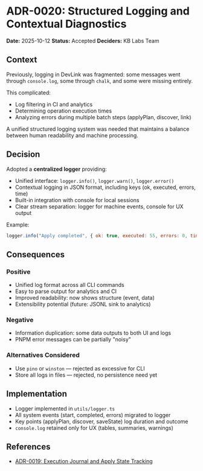 # ADR-0020: Structured Logging and Contextual Diagnostics

**Date:** 2025-10-12
**Status:** Accepted
**Deciders:** KB Labs Team

## Context

Previously, logging in DevLink was fragmented: some messages went through `console.log`, some through `chalk`, and some were missing entirely.

This complicated:
- Log filtering in CI and analytics
- Determining operation execution times
- Analyzing errors during multiple batch steps (applyPlan, discover, link)

A unified structured logging system was needed that maintains a balance between human readability and machine processing.

## Decision

Adopted a **centralized logger** providing:
- Unified interface: `logger.info()`, `logger.warn()`, `logger.error()`
- Contextual logging in JSON format, including keys (ok, executed, errors, time)
- Built-in integration with console for local sessions
- Clear stream separation: logger for machine events, console for UX output

Example:

```javascript
logger.info("Apply completed", { ok: true, executed: 55, errors: 0, time: 825 });
```

## Consequences

### Positive

- Unified log format across all CLI commands
- Easy to parse output for analytics and CI
- Improved readability: now shows structure (event, data)
- Extensibility potential (future: JSONL sink to analytics)

### Negative

- Information duplication: some data outputs to both UI and logs
- PNPM error messages can be partially "noisy"

### Alternatives Considered

- Use `pino` or `winston` — rejected as excessive for CLI
- Store all logs in files — rejected, no persistence need yet

## Implementation

- Logger implemented in `utils/logger.ts`
- All system events (start, completed, errors) migrated to logger
- Key points (applyPlan, discover, saveState) log duration and outcome
- `console.log` retained only for UX (tables, summaries, warnings)

## References

- [ADR-0019: Execution Journal and Apply State Tracking](./0019-execution-journal-and-apply-state-tracking.md)

